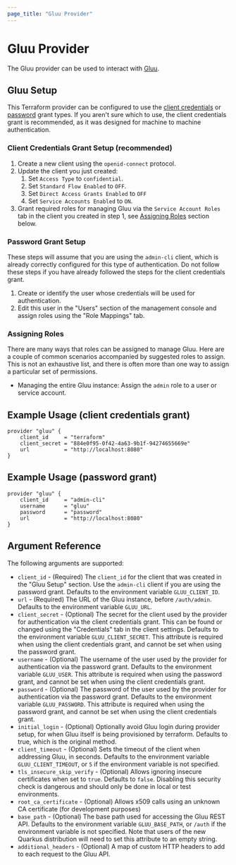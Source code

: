 ```yaml
---
page_title: "Gluu Provider"
---
```


# Gluu Provider

The Gluu provider can be used to interact with [Gluu](https://gluu.org/).

## Gluu Setup

This Terraform provider can be configured to use the [client credentials](https://www.oauth.com/oauth2-servers/access-tokens/client-credentials/)
or [password](https://www.oauth.com/oauth2-servers/access-tokens/password-grant/) grant types. If you aren't
sure which to use, the client credentials grant is recommended, as it was designed for machine to machine authentication.

### Client Credentials Grant Setup (recommended)

1. Create a new client using the `openid-connect` protocol.
1. Update the client you just created:
    1. Set `Access Type` to `confidential`.
    1. Set `Standard Flow Enabled` to `OFF`.
    1. Set `Direct Access Grants Enabled` to `OFF`
    1. Set `Service Accounts Enabled` to `ON`.
1. Grant required roles for managing Gluu via the `Service Account Roles` tab in the client you created in step 1, see [Assigning Roles](#assigning-roles) section below.

### Password Grant Setup

These steps will assume that you are using the `admin-cli` client, which is already correctly configured for this type
of authentication. Do not follow these steps if you have already followed the steps for the client credentials grant.

1. Create or identify the user whose credentials will be used for authentication.
1. Edit this user in the "Users" section of the management console and assign roles using the "Role Mappings" tab.

### Assigning Roles

There are many ways that roles can be assigned to manage Gluu. Here are a couple of common scenarios accompanied
by suggested roles to assign. This is not an exhaustive list, and there is often more than one way to assign a particular set
of permissions.

- Managing the entire Gluu instance: Assign the `admin` role to a user or service account.

## Example Usage (client credentials grant)

```hcl
provider "gluu" {
	client_id     = "terraform"
	client_secret = "884e0f95-0f42-4a63-9b1f-94274655669e"
	url           = "http://localhost:8080"
}
```

## Example Usage (password grant)

```hcl
provider "gluu" {
	client_id     = "admin-cli"
	username      = "gluu"
	password      = "password"
	url           = "http://localhost:8080"
}
```

## Argument Reference

The following arguments are supported:

- `client_id` - (Required) The `client_id` for the client that was created in the "Gluu Setup" section. Use the `admin-cli` client if you are using the password grant. Defaults to the environment variable `GLUU_CLIENT_ID`.
- `url` - (Required) The URL of the Gluu instance, before `/auth/admin`. Defaults to the environment variable `GLUU_URL`.
- `client_secret` - (Optional) The secret for the client used by the provider for authentication via the client credentials grant. This can be found or changed using the "Credentials" tab in the client settings. Defaults to the environment variable `GLUU_CLIENT_SECRET`. This attribute is required when using the client credentials grant, and cannot be set when using the password grant.
- `username` - (Optional) The username of the user used by the provider for authentication via the password grant. Defaults to the environment variable `GLUU_USER`. This attribute is required when using the password grant, and cannot be set when using the client credentials grant.
- `password` - (Optional) The password of the user used by the provider for authentication via the password grant. Defaults to the environment variable `GLUU_PASSWORD`. This attribute is required when using the password grant, and cannot be set when using the client credentials grant.
- `initial_login` - (Optional) Optionally avoid Gluu login during provider setup, for when Gluu itself is being provisioned by terraform. Defaults to true, which is the original method.
- `client_timeout` - (Optional) Sets the timeout of the client when addressing Gluu, in seconds. Defaults to the environment variable `GLUU_CLIENT_TIMEOUT`, or `5` if the environment variable is not specified.
- `tls_insecure_skip_verify` - (Optional) Allows ignoring insecure certificates when set to `true`. Defaults to `false`. Disabling this security check is dangerous and should only be done in local or test environments.
- `root_ca_certificate` - (Optional) Allows x509 calls using an unknown CA certificate (for development purposes)
- `base_path` - (Optional) The base path used for accessing the Gluu REST API.  Defaults to the environment variable `GLUU_BASE_PATH`, or `/auth` if the environment variable is not specified. Note that users of the new Quarkus distribution will need to set this attribute to an empty string.
- `additional_headers` - (Optional) A map of custom HTTP headers to add to each request to the Gluu API.

